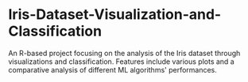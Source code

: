 # Iris-Dataset-Visualization-and-Classification
An R-based project focusing on the analysis of the Iris dataset through visualizations and classification. Features include various plots and a comparative analysis of different ML algorithms' performances.
